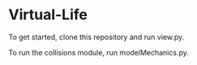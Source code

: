 # Virtual-Life

To get started, clone this repository and run view.py.

To run the collisions module, run modelMechanics.py.

